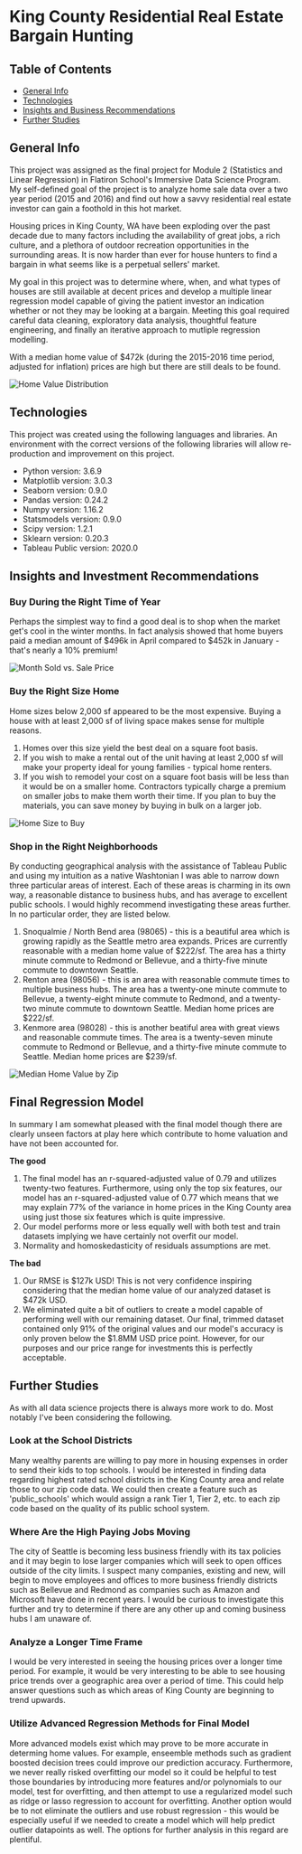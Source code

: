 
# King County Residential Real Estate Bargain Hunting

## Table of Contents
* [General Info](#general-info)
* [Technologies](#technologies)
* [Insights and Business Recommendations](#insights-and-business-recommendations)
* [Further Studies](#further-studies)

## General Info
This project was assigned as the final project for Module 2 (Statistics and Linear Regression) in Flatiron School's Immersive Data Science Program. My self-defined goal of the project is to analyze home sale data over a two year period (2015 and 2016) and find out how a savvy residential real estate investor can gain a foothold in this hot market. 

Housing prices in King County, WA have been exploding over the past decade due to many factors including the availability of great jobs, a rich culture, and a plethora of outdoor recreation opportunities in the surrounding areas. It is now harder than ever for house hunters to find a bargain in what seems like is a perpetual sellers' market.

My goal in this project was to determine where, when, and what types of houses are still available at decent prices and develop a multiple linear regression model capable of giving the patient investor an indication whether or not they may be looking at a bargain. Meeting this goal required careful data cleaning, exploratory data analysis, thoughtful feature engineering, and finally an iterative approach to mutliple regression modelling.

With a median home value of $472k (during the 2015-2016 time period, adjusted for inflation) prices are high but there are still deals to be found. 

![Home Value Distribution](home_value_distribution.png)

## Technologies
This project was created using the following languages and libraries. An environment with the correct versions of the following libraries will allow re-production and improvement on this project. 

* Python version: 3.6.9
* Matplotlib version: 3.0.3
* Seaborn version: 0.9.0
* Pandas version: 0.24.2
* Numpy version: 1.16.2
* Statsmodels version: 0.9.0
* Scipy version: 1.2.1
* Sklearn version: 0.20.3
* Tableau Public version: 2020.0

## Insights and Investment Recommendations

### Buy During the Right Time of Year
Perhaps the simplest way to find a good deal is to shop when the market get's cool in the winter months. In fact analysis showed that home buyers paid a median amount of $496k in April compared to $452k in January - that's nearly a 10% premium!  

![Month Sold vs. Sale Price](month_sold_vs_sale_price.png)

### Buy the Right Size Home
Home sizes below 2,000 sf appeared to be the most expensive. Buying a house with at least 2,000 sf of living space makes sense for multiple reasons. 

1. Homes over this size yield the best deal on a square foot basis. 
2. If you wish to make a rental out of the unit having at least 2,000 sf will make your property ideal for young families - typical home renters. 
3. If you wish to remodel your cost on a square foot basis will be less than it would be on a smaller home. Contractors typically charge a premium on smaller jobs to make them worth their time. If you plan to buy the materials, you can save money by buying in bulk on a larger job. 

![Home Size to Buy](home_size_vs_ppsf.png)

### Shop in the Right Neighborhoods
By conducting geographical analysis with the assistance of Tableau Public and using my intuition as a native Washtonian I was able to narrow down three particular areas of interest. Each of these areas is charming in its own way, a reasonable distance to business hubs, and has average to excellent public schools. I would highly recommend investigating these areas further. In no particular order, they are listed below. 

1. Snoqualmie / North Bend area (98065) - this is a beautiful area which is growing rapidly as the Seattle metro area expands. Prices are currently reasonable with a median home value of $222/sf. The area has a thirty minute commute to Redmond or Bellevue, and a thirty-five minute commute to downtown Seattle.
2. Renton area (98056) - this is an area with reasonable commute times to multiple business hubs. The area has a twenty-one minute commute to Bellevue, a twenty-eight minute commute to Redmond, and a twenty-two minute commute to downtown Seattle. Median home prices are $222/sf.
3. Kenmore area (98028) - this is another beatiful area with great views and reasonable commute times. The area is a twenty-seven minute commute to Redmond or Bellevue, and a thirty-five minute commute to Seattle. Median home prices are $239/sf.

![Median Home Value by Zip](median_home_value_by_zip.PNG)

## Final Regression Model
In summary I am somewhat pleased with the final model though there are clearly unseen factors at play here which contribute to home valuation and have not been accounted for.

**The good**

1. The final model has an r-squared-adjusted value of 0.79 and utilizes twenty-two features. Furthermore, using only the top six features, our model has an r-squared-adjusted value of 0.77 which means that we may explain 77% of the variance in home prices in the King County area using just those six features which is quite impressive.
2. Our model performs more or less equally well with both test and train datasets implying we have certainly not overfit our model.
3. Normality and homoskedasticity of residuals assumptions are met.

**The bad**

1. Our RMSE is $127k USD! This is not very confidence inspiring considering that the median home value of our analyzed dataset is $472k USD.
2. We eliminated quite a bit of outliers to create a model capable of performing well with our remaining dataset. Our final, trimmed dataset contained only 91% of the original values and our model's accuracy is only proven below the $1.8MM USD price point. However, for our purposes and our price range for investments this is perfectly acceptable. 

## Further Studies
As with all data science projects there is always more work to do. Most notably I've been considering the following. 

### Look at the School Districts
Many wealthy parents are willing to pay more in housing expenses in order to send their kids to top schools. I would be interested in finding data regarding highest rated school districts in the King County area and relate those to our zip code data. We could then create a feature such as 'public_schools' which would assign a rank Tier 1, Tier 2, etc. to each zip code based on the quality of its public school system.

### Where Are the High Paying Jobs Moving
The city of Seattle is becoming less business friendly with its tax policies and it may begin to lose larger companies which will seek to open offices outside of the city limits. I suspect many companies, existing and new, will begin to move employees and offices to more business friendly districts such as Bellevue and Redmond as companies such as Amazon and Microsoft have done in recent years. I would be curious to investigate this further and try to determine if there are any other up and coming business hubs I am unaware of. 

### Analyze a Longer Time Frame
I would be very interested in seeing the housing prices over a longer time period. For example, it would be very interesting to be able to see housing price trends over a geographic area over a period of time. This could help answer questions such as which areas of King County are beginning to trend upwards.

### Utilize Advanced Regression Methods for Final Model
More advanced models exist which may prove to be more accurate in determing home values. For example, enseemble methods such as gradient boosted decision trees could improve our prediction accuracy. Furthermore, we never really risked overfitting our model so it could be helpful to test those boundaries by introducing more features and/or polynomials to our model, test for overfitting, and then attempt to use a regularized model such as ridge or lasso regression to account for overfitting. Another option would be to not eliminate the outliers and use robust regression - this would be especially useful if we needed to create a model which will help predict outlier datapoints as well. The options for further analysis in this regard are plentiful.
